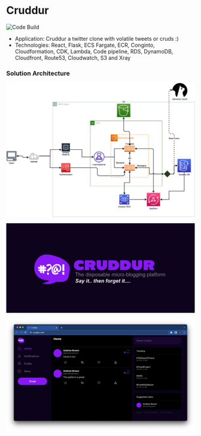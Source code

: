 # Cruddur
![Code Build](https://codebuild.us-east-1.amazonaws.com/badges?uuid=eyJlbmNyeXB0ZWREYXRhIjoiYWJZd1lpa2UzcStpWjM4YWVvYTdiWjNWQXJ5S1g4QzlXT1FzeDgzdW1rZVRXVnNXa1p1RG1wOGtuVjkyQ2Y2VVNGMmVQRlBZUTNQeTFKeVdLRXlycmljPSIsIml2UGFyYW1ldGVyU3BlYyI6Ikp6VlVDekpEUWV2UDhJVGIiLCJtYXRlcmlhbFNldFNlcmlhbCI6MX0%3D&branch=main)
- Application: Cruddur a twitter clone with volatile tweets or cruds :)
- Technologies: React, Flask, ECS Fargate, ECR, Conginto, Cloudformation, CDK, Lambda, Code pipeline, RDS, DynamoDB, Cloudfront, Route53, Cloudwatch, S3 and Xray


### Solution Architecture
![Logical Design](journal/_assets/Crudder_Logical_Diagram.jpg)

![Cruddur Graphic](_docs/assets/cruddur-banner.jpg)

![Cruddur Screenshot](_docs/assets/cruddur-screenshot.png)
